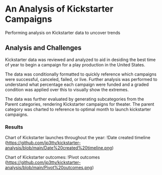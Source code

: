 # An Analysis of Kickstarter Campaigns
Performing analysis on Kickstarter data to uncover trends

## Analysis and Challenges
Kickstarter data was reviewed and analyzed to aid in desiding the best time of year to begin a campaign for a play production in the United States.

The data was conditionally formatted to quickly reference which campaigns were successful, canceled, failed, or live. Further analysis was performed to understand what percentage each campaign were funded and a graded condition was applied over this to visually show the extremes.

The data was further evaluated by generating subcategories from the Parent categories, rendering Kickstarter campaigns for theater. The parent category was charted to reference to optimal month to launch kickstarter campaigns.

### Results
Chart of Kickstarter launches throughout the year:
!Date created timeline (https://github.com/jp3tty/kickstarter-analysis/blob/main/Date%20created%20timeline.png)

Chart of Kickstarter outcomes:
!Pivot outcomes (https://github.com/jp3tty/kickstarter-analysis/blob/main/Pivot%20outcomes.png)
